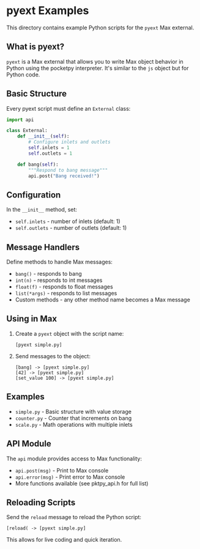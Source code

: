 # pyext Examples

This directory contains example Python scripts for the `pyext` Max external.

## What is pyext?

`pyext` is a Max external that allows you to write Max object behavior in Python using the pocketpy interpreter. It's similar to the `js` object but for Python code.

## Basic Structure

Every pyext script must define an `External` class:

```python
import api

class External:
    def __init__(self):
        # Configure inlets and outlets
        self.inlets = 1
        self.outlets = 1

    def bang(self):
        """Respond to bang message"""
        api.post("Bang received!")
```

## Configuration

In the `__init__` method, set:
- `self.inlets` - number of inlets (default: 1)
- `self.outlets` - number of outlets (default: 1)

## Message Handlers

Define methods to handle Max messages:
- `bang()` - responds to bang
- `int(n)` - responds to int messages
- `float(f)` - responds to float messages
- `list(*args)` - responds to list messages
- Custom methods - any other method name becomes a Max message

## Using in Max

1. Create a `pyext` object with the script name:
   ```
   [pyext simple.py]
   ```

2. Send messages to the object:
   ```
   [bang] -> [pyext simple.py]
   [42] -> [pyext simple.py]
   [set_value 100] -> [pyext simple.py]
   ```

## Examples

- `simple.py` - Basic structure with value storage
- `counter.py` - Counter that increments on bang
- `scale.py` - Math operations with multiple inlets

## API Module

The `api` module provides access to Max functionality:

- `api.post(msg)` - Print to Max console
- `api.error(msg)` - Print error to Max console
- More functions available (see pktpy_api.h for full list)

## Reloading Scripts

Send the `reload` message to reload the Python script:
```
[reload( -> [pyext simple.py]
```

This allows for live coding and quick iteration.
